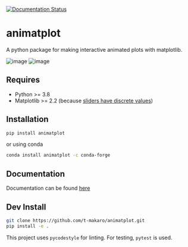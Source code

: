 [![Documentation Status](https://readthedocs.org/projects/animatplot/badge/?version=latest)](https://animatplot.readthedocs.io/en/latest/?badge=latest)

# animatplot
A python package for making interactive animated plots with matplotlib.

![image](docs/source/tutorial/images/multiblock.gif)
![image](docs/source/_static/animatplot-mouse.gif)

## Requires
- Python >= 3.8
- Matplotlib >= 2.2 (because [sliders have discrete values](https://matplotlib.org/users/whats_new.html#slider-ui-widget-can-snap-to-discrete-values))
## Installation
```bash
pip install animatplot
```

or using conda
```bash
conda install animatplot -c conda-forge
```

## Documentation
Documentation can be found [here](https://animatplot.readthedocs.io/en/latest/index.html)

## Dev Install
```bash
git clone https://github.com/t-makaro/animatplot.git
pip install -e .
```
This project uses ```pycodestyle``` for linting. For testing, ```pytest``` is used.
